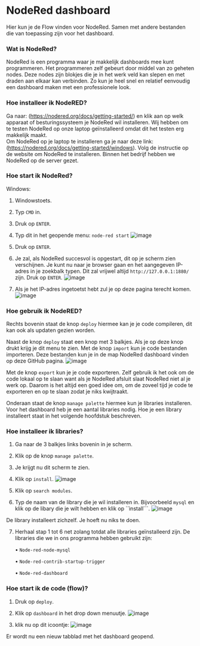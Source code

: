 # NodeRed dashboard
Hier kun je de Flow vinden voor NodeRed. Samen met andere bestanden die van toepassing zijn voor het dashboard. 

### Wat is NodeRed?
NodeRed is een programma waar je makkelijk dashboards mee kunt programmeren. Het programmeren zelf gebeurt door middel van zo geheten nodes. Deze nodes zijn blokjes die je in het werk veld kan slepen en met draden aan elkaar kan verbinden. Zo kun je heel snel en relatief eenvoudig een dashboard maken met een professionele look.  

### Hoe installeer ik NodeRED?
Ga naar: (https://nodered.org/docs/getting-started/) en klik aan op welk apparaat of besturingssysteem je NodeRed wil installeren. Wij hebben om te testen NodeRed op onze laptop geïnstalleerd omdat dit het testen erg makkelijk maakt.  
Om NodeRed op je laptop te installeren ga je naar deze link: (https://nodered.org/docs/getting-started/windows). Volg de instructie op de website om NodeRed te installeren. 
Binnen het bedrijf hebben we NodeRed op de server gezet. 

### Hoe start ik NodeRed?
Windows: 
1.	Windowstoets.
2.	Typ ```CMD``` in.
3.	Druk op ```ENTER```.
4.	Typ dit in het geopende menu: ```node-red start``` 
![image](https://user-images.githubusercontent.com/44370997/146731288-19c82b58-633a-4650-ae52-49d8deb18e15.png)

5.	Druk op ```ENTER```.
6.	Je zal, als NodeRed succesvol is opgestart, dit op je scherm zien verschijnen. Je kunt nu naar je browser gaan en het aangegeven IP-adres in je zoekbalk typen. Dit zal          vrijwel altijd ```http://127.0.0.1:1880/``` zijn. Druk op ```ENTER```. 
![image](https://user-images.githubusercontent.com/44370997/146731370-53c516f7-e703-46cb-98f9-e1ee01a85a7d.png)

7.	Als je het IP-adres ingetoetst hebt zul je op deze pagina terecht komen. 
![image](https://user-images.githubusercontent.com/44370997/146731422-f5e5d1ec-036b-466e-8cdb-59ea93cdb782.png)

### Hoe gebruik ik NodeRED?
Rechts bovenin staat de knop ```deploy``` hiermee kan je je code compileren, dit kan ook als updaten gezien worden. 

Naast de knop ```deploy``` staat een knop met 3 balkjes. Als je op deze knop drukt krijg je dit menu te zien. Met de knop ```import``` kun je code bestanden importeren. Deze bestanden kun je in de map NodeRed dashboard vinden op deze GitHub pagina. 
![image](https://user-images.githubusercontent.com/44370997/146731473-fa034523-652b-434f-9936-b4cc479d6b49.png)

Met de knop ```export``` kun je je code exporteren. Zelf gebruik ik het ook om de code lokaal op te slaan want als je NodeRed afsluit slaat NodeRed niet al je werk op. Daarom is het altijd een goed idee om, om de zoveel tijd je code te exporteren en op te slaan zodat je niks kwijtraakt.

Onderaan staat de knop ```manage palette``` hiermee kun je libraries installeren. Voor het dashboard heb je een aantal libraries nodig.   Hoe je een library installeert staat in het volgende hoofdstuk beschreven.

### Hoe installeer ik libraries?
1.	Ga naar de 3 balkjes links bovenin in je scherm. 
2.	Klik op de knop ```manage palette```.
3.	Je krijgt nu dit scherm te zien. 

4.	Klik op ```install```.
![image](https://user-images.githubusercontent.com/44370997/146731679-e7d05bcb-1e9f-40fc-bf45-30269bb4a2e9.png)

5.	Klik op ```search modules```.

6.	Typ de naam van de library die je wil installeren in. Bijvoorbeeld ```mysql``` en klik op de libary die je wilt hebben en klik op ``ìnstall```. 
![image](https://user-images.githubusercontent.com/44370997/146731701-1d7090f5-ec6c-4cb2-97f9-a47a3b924daf.png)

 
De library installeert zichzelf. Je hoeft nu niks te doen.

7.	Herhaal stap 1 tot 6 net zolang totdat alle libraries geïnstalleerd zijn. 
    De libraries die we in ons programma hebben gebruikt zijn:

     •	```Node-red-node-mysql```
 
     •	```Node-red-contrib-startup-trigger```

     •	```Node-red-dashboard```

### Hoe start ik de code (flow)?
1.	Druk op ```deploy```.
2.	Klik op ```dashboard``` in het drop down menuutje. 
![image](https://user-images.githubusercontent.com/44370997/146731757-25df262f-3648-40fe-ad7e-1e1e164a2a23.png)

3.	klik nu op dit icoontje:
![image](https://user-images.githubusercontent.com/44370997/146731789-007ba798-0588-4700-8abf-2c1f1aa6a468.png)

Er wordt nu een nieuw tabblad met het dashboard geopend. 
